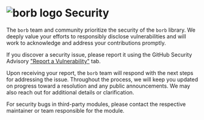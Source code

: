 # ![borb logo](https://github.com/jorisschellekens/borb/raw/master/logo/borb_64.png) Security

The `borb` team and community prioritize the security of the `borb` library. We deeply value your efforts to responsibly disclose vulnerabilities and will work to acknowledge and address your contributions promptly.

If you discover a security issue, please report it using the GitHub Security Advisory ["Report a Vulnerability"](https://github.com/jorisschellekens/borb/security/advisories) tab.

Upon receiving your report, the `borb` team will respond with the next steps for addressing the issue. Throughout the process, we will keep you updated on progress toward a resolution and any public announcements. We may also reach out for additional details or clarification.

For security bugs in third-party modules, please contact the respective maintainer or team responsible for the module.
